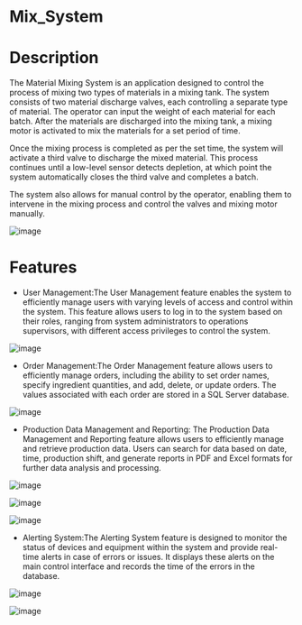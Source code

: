 # Mix_System
# Description
The Material Mixing System is an application designed to control the process of mixing two types of materials in a mixing tank. The system consists of two material discharge valves, each controlling a separate type of material. The operator can input the weight of each material for each batch. After the materials are discharged into the mixing tank, a mixing motor is activated to mix the materials for a set period of time.

Once the mixing process is completed as per the set time, the system will activate a third valve to discharge the mixed material. This process continues until a low-level sensor detects depletion, at which point the system automatically closes the third valve and completes a batch.

The system also allows for manual control by the operator, enabling them to intervene in the mixing process and control the valves and mixing motor manually.

![image](https://github.com/vanhau13032001/mix_system/assets/131149905/7be4de25-4d95-44be-97b4-065aa87917b7)

# Features
 + User Management:The User Management feature enables the system to efficiently manage users with varying levels of access and control within the system. This feature allows users to log in to the system based on their roles, ranging from system administrators to operations supervisors, with different access privileges to control the system.
   
![image](https://github.com/vanhau13032001/mix_system/assets/131149905/57df7a98-4a8a-4e21-bbc8-ce03112204b9)

 + Order Management:The Order Management feature allows users to efficiently manage orders, including the ability to set order names, specify ingredient quantities, and add, delete, or update orders. The values associated with each order are stored in a SQL Server database.
   
![image](https://github.com/vanhau13032001/mix_system/assets/131149905/bf88cd3a-a155-4fd7-b9bf-247abb84d80d)

+ Production Data Management and Reporting: The Production Data Management and Reporting feature allows users to efficiently manage and retrieve production data. Users can search for data based on date, time, production shift, and generate reports in PDF and Excel formats for further data analysis and processing.
  
![image](https://github.com/vanhau13032001/mix_system/assets/131149905/d1685268-eef6-43f6-9736-f67f4c0bb36f)

![image](https://github.com/vanhau13032001/mix_system/assets/131149905/739b3702-d690-4fbc-85d8-ed05de8bbc5b)

![image](https://github.com/vanhau13032001/mix_system/assets/131149905/f4e5bae7-2eff-4727-b365-12a170428c86)

+ Alerting System:The Alerting System feature is designed to monitor the status of devices and equipment within the system and provide real-time alerts in case of errors or issues. It displays these alerts on the main control interface and records the time of the errors in the database.

![image](https://github.com/vanhau13032001/mix_system/assets/131149905/48675ac7-dbf3-4177-b9d5-077167471c5d)

![image](https://github.com/vanhau13032001/mix_system/assets/131149905/7d00720e-345a-49ab-9acb-c07cbb15bc37)




